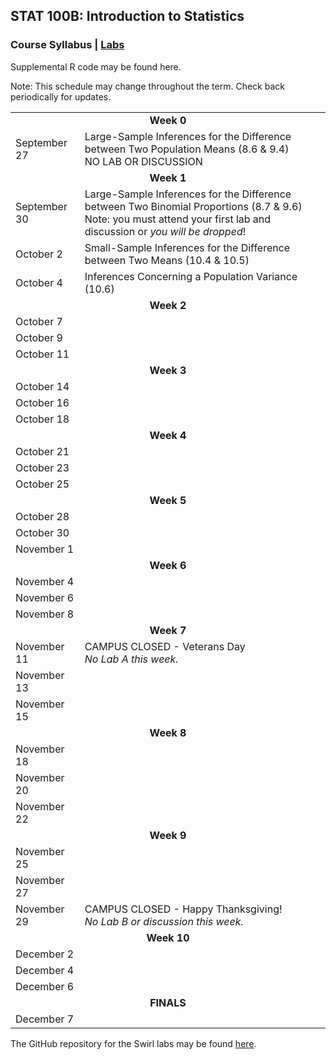 ## STAT 100B: Introduction to Statistics
### Course Syllabus | <a href="https://lgpcappiello.github.io/teaching/stat100b/labs.html" target="blank">Labs</a> 

Supplemental R code may be found here.

Note: This schedule may change throughout the term. Check back periodically for updates.

<table>
  <tbody>
    
  <tr><td colspan="2" align="center"><strong>Week 0</strong></center></td></tr>
  <tr><td>September 27</td><td>Large-Sample Inferences for the Difference between Two Population Means (8.6 & 9.4) <br> 
    NO LAB OR DISCUSSION</td></tr>  
  
  <tr><td colspan="2" align="center"><strong>Week 1</strong></td></tr>
  <tr><td>September 30</td><td>Large-Sample Inferences for the Difference between Two Binomial Proportions (8.7 & 9.6) <br> Note: you must attend your first lab and discussion or <em>you will be dropped</em>!</td></tr>
  <tr><td>October 2</td><td>Small-Sample Inferences for the Difference between Two Means (10.4 & 10.5) </td></tr>
  <tr><td>October 4</td><td> Inferences Concerning a Population Variance (10.6) </td></tr>
  
  <tr><td colspan="2" align="center"><strong>Week 2</strong></td></tr>
  <tr><td>October 7</td><td></td></tr>
  <tr><td>October 9</td><td> </td></tr>
  <tr><td>October 11</td><td> </td></tr>
  
  <tr><td colspan="2" align="center"><strong>Week 3</strong></td></tr>
  <tr><td>October 14</td><td></td></tr>
  <tr><td>October 16</td><td></td></tr>
  <tr><td>October 18</td><td></td></tr>
  
  <tr><td colspan="2" align="center"><strong>Week 4</strong></td></tr>
  <tr><td>October 21</td><td></td></tr>
  <tr><td>October 23</td><td></td></tr>
  <tr><td>October 25</td><td></td></tr>
  
  <tr><td colspan="2" align="center"><strong>Week 5</strong></td></tr>
  <tr><td>October 28</td><td></td></tr>
  <tr><td>October 30</td><td></td></tr>
  <tr><td>November 1</td><td></td></tr>
  
  <tr><td colspan="2" align="center"><strong>Week 6</strong></td></tr>
  <tr><td>November 4</td><td></td></tr>
  <tr><td>November 6</td><td></td></tr>
  <tr><td>November 8</td><td></td></tr>
  
  <tr><td colspan="2" align="center"><strong>Week 7</strong></td></tr>
  <tr><td>November 11</td><td>CAMPUS CLOSED - Veterans Day <br> <em>No Lab A this week.</em></td></tr>
  <tr><td>November 13</td><td></td></tr>
  <tr><td>November 15</td><td></td></tr>
  
  <tr><td colspan="2" align="center"><strong>Week 8</strong></td></tr>
  <tr><td>November 18</td><td></td></tr>
  <tr><td>November 20</td><td></td></tr>
  <tr><td>November 22</td><td></td></tr>
  
  <tr><td colspan="2" align="center"><strong>Week 9</strong></td></tr>
  <tr><td>November 25</td><td></td></tr>
  <tr><td>November 27</td><td></td></tr>
  <tr><td>November 29</td><td>CAMPUS CLOSED - Happy Thanksgiving! <br><em>No Lab B or discussion this week.</em></td></tr>
  
  <tr><td colspan="2" align="center"><strong>Week 10</strong></td></tr>
  <tr><td>December 2</td><td></td></tr>
  <tr><td>December 4</td><td></td></tr>
  <tr><td>December 6</td><td></td></tr>
  
  <tr><td colspan="2" align="center"><strong>FINALS</strong></td></tr>
  <tr><td>December 7</td><td></td></tr>
  
</tbody>
</table>

The GitHub repository for the Swirl labs may be found <a href="https://github.com/lgpcappiello/STAT100A" target="blank">here</a>.
